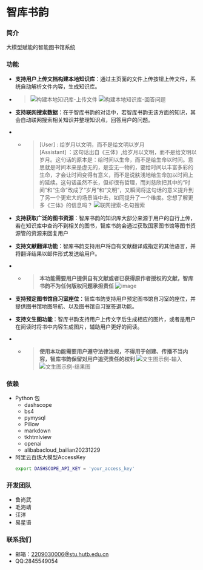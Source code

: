 # 智库书韵
### 简介
大模型赋能的智能图书馆系统

### 功能
- **支持用户上传文档构建本地知识库**：通过主页面的文件上传按钮上传文件，系统自动解析文件内容，生成知识库。
- >![构建本地知识库-上传文件](https://github.com/user-attachments/assets/9e76bfed-44e5-4c5d-9a35-679ee95c7f97)
  >![构建本地知识库-回答问题](https://github.com/user-attachments/assets/bb297355-d758-4d1a-bfbf-9527a28040e4)


- **支持联网搜索数据**：在于智库书韵的对话中，若智库书韵无该方面的知识，其会自动联网搜索相关知识并整理知识点，回答用户的问题。
- - >[User] :  给岁月以文明，而不是给文明以岁月<br>[Assistant] ：这句话出自《三体》,给岁月以文明，而不是给文明以岁月。这句话的原本是：给时间以生命，而不是给生命以时间。意思就是时间本来是虚无的，是空无一物的，要给时间以丰富多彩的生命，才会让时间变得有意义，而不是说肤浅地给生命加以时间上的延续。这句话虽然不长，但却很有哲理，而刘慈欣把其中的“时间”和“生命”改成了“岁月”和“文明”，又瞬间将这句话的意义提升到了另一个更宏大的场景当中去，如同提升了一个维度。您想了解更多《三体》的信息吗？
    >![联网搜索-名句搜索](https://github.com/user-attachments/assets/af0a9cb7-9b51-4fb3-a8e9-c6fb961d4805)

- **支持获取广泛的图书资源**：智库书韵的知识库大部分来源于用户的自行上传，若在知识库中查询不到相关的图书，智库书韵会通过获取国家图书馆等图书资源管的资源来回复用户
- **支持文献翻译功能**：智库书韵支持用户将自有文献翻译成指定的其他语言，并将翻译结果以邮件形式发送给用户。
- - >**本功能需要用户提供自有文献或者已获得原作者授权的文献，智库书韵不为任何版权问题承担责任**
    >![image](https://github.com/user-attachments/assets/66c54f2d-698c-4c79-a934-26b40ca14c7a)

- **支持预定图书馆自习室座位**：智库书韵支持用户预定图书馆自习室的座位，并提供图书馆地图导航、以及图书馆自习室签退功能。
- **支持文生图功能**：智库书韵支持用户上传文字后生成相应的图片，或者是用户在阅读时将书中内容生成图片，辅助用户更好的阅读。
- - >**使用本功能需要用户遵守法律法规，不得用于创建、传播不当内容，智库书韵保留对用户追究责任的权利**
    >![文生图示例-输入](https://github.com/user-attachments/assets/1544c2cb-5c60-418b-927c-997575619f46)
    >![文生图示例-结果图](https://github.com/user-attachments/assets/8544c08e-82aa-42d5-afce-4d6ec22a7279)



### 依赖
- Python 包
    - dashscope
    - bs4
    - pymysql
    - Pillow
    - markdown
    - tkhtmlview
    - openai
    - alibabacloud_bailian20231229
- 阿里云百炼大模型AccessKey
    ```bash
    export DASHSCOPE_API_KEY = 'your_access_key'
    ```

### 开发团队
- 鲁尚武
- 毛海靖
- 汪洋
- 易星语

### 联系我们
- 邮箱：2209030006@stu.hutb.edu.cn
- QQ:2845549054